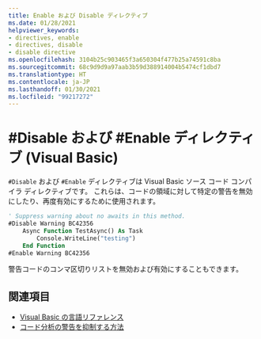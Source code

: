 ```yaml
---
title: Enable および Disable ディレクティブ
ms.date: 01/28/2021
helpviewer_keywords:
- directives, enable
- directives, disable
- disable directive
ms.openlocfilehash: 3104b25c903465f3a650304f477b25a74591c8ba
ms.sourcegitcommit: 68c9d9d9a97aab3b59d388914004b5474cf1dbd7
ms.translationtype: HT
ms.contentlocale: ja-JP
ms.lasthandoff: 01/30/2021
ms.locfileid: "99217272"
---
```

# <a name="disable-and-enable-directives-visual-basic"></a>#Disable および #Enable ディレクティブ (Visual Basic)

`#Disable` および `#Enable` ディレクティブは Visual Basic ソース コード コンパイラ ディレクティブです。 これらは、コードの領域に対して特定の警告を無効にしたり、再度有効にするために使用されます。

```vb
' Suppress warning about no awaits in this method.
#Disable Warning BC42356
    Async Function TestAsync() As Task
        Console.WriteLine("testing")
    End Function
#Enable Warning BC42356
```

警告コードのコンマ区切りリストを無効および有効にすることもできます。

## <a name="see-also"></a>関連項目

- [Visual Basic の言語リファレンス](../index.md)
- [コード分析の警告を抑制する方法](../../../fundamentals/code-analysis/suppress-warnings.md)
